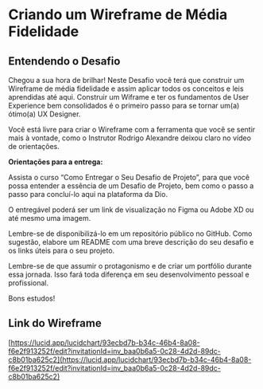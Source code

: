 # Criando um Wireframe de Média Fidelidade

## Entendendo o Desafio
 
Chegou a sua hora de brilhar! Neste Desafio você terá que construir um Wireframe de média fidelidade e assim aplicar todos os conceitos e leis aprendidas até aqui. Construir um Wiframe e ter os fundamentos de User Experience bem consolidados é o primeiro passo para se tornar um(a) ótimo(a) UX Designer. 

Você está livre para criar o Wireframe com a ferramenta que você se sentir mais à vontade, como o Instrutor Rodrigo Alexandre deixou claro no vídeo de orientações.  

**Orientações para a entrega:** 

Assista o curso “Como Entregar o Seu Desafio de Projeto”, para que você possa entender a essência de um Desafio de Projeto, bem como o passo a passo para concluí-lo aqui na plataforma da Dio. 

O entregável poderá ser um link de visualização no Figma ou Adobe XD ou até mesmo uma imagem. 

Lembre-se de disponibilizá-lo em um repositório público no GitHub. Como sugestão, elabore um README com uma breve descrição do seu desafio e os links úteis para o seu projeto. 

Lembre-se de que assumir o protagonismo e de criar um portfólio durante essa jornada. Isso fará toda diferença em seu desenvolvimento pessoal e profissional. 

Bons estudos! 

## Link do Wireframe
[https://lucid.app/lucidchart/93ecbd7b-b34c-46b4-8a08-f6e2f913252f/edit?invitationId=inv_baa0b6a5-0c28-4d2d-89dc-c8b01ba625c2](https://lucid.app/lucidchart/93ecbd7b-b34c-46b4-8a08-f6e2f913252f/edit?invitationId=inv_baa0b6a5-0c28-4d2d-89dc-c8b01ba625c2)

